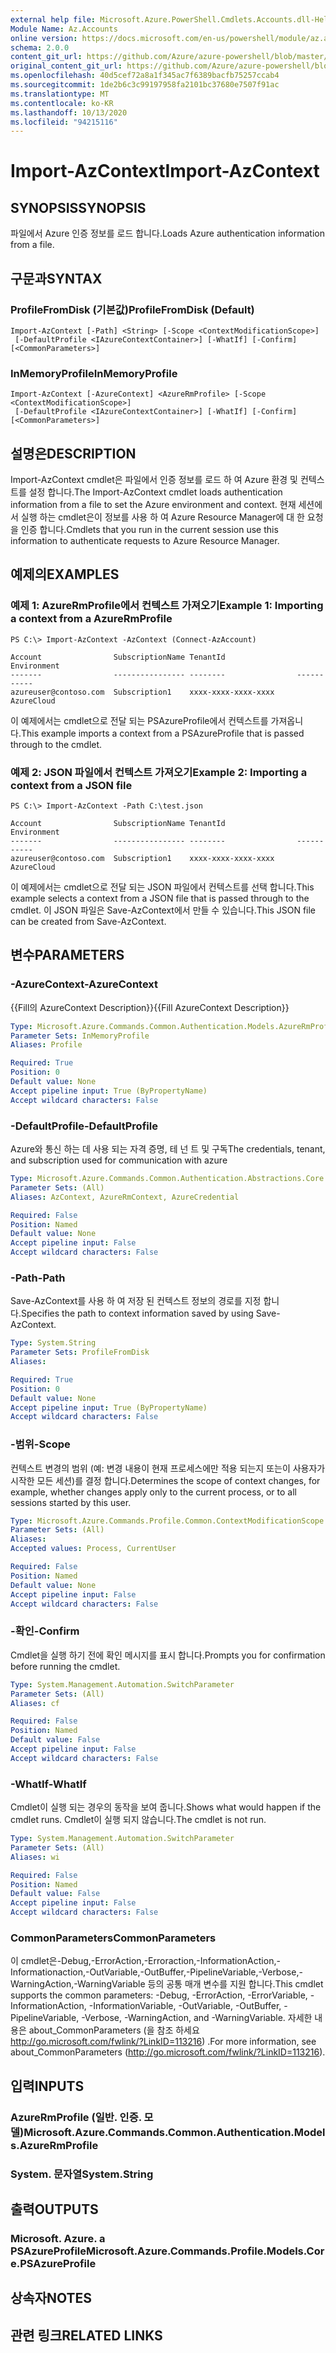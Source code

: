 ```yaml
---
external help file: Microsoft.Azure.PowerShell.Cmdlets.Accounts.dll-Help.xml
Module Name: Az.Accounts
online version: https://docs.microsoft.com/en-us/powershell/module/az.accounts/import-azcontext
schema: 2.0.0
content_git_url: https://github.com/Azure/azure-powershell/blob/master/src/Accounts/Accounts/help/Import-AzContext.md
original_content_git_url: https://github.com/Azure/azure-powershell/blob/master/src/Accounts/Accounts/help/Import-AzContext.md
ms.openlocfilehash: 40d5cef72a8a1f345ac7f6389bacfb75257ccab4
ms.sourcegitcommit: 1de2b6c3c99197958fa2101bc37680e7507f91ac
ms.translationtype: MT
ms.contentlocale: ko-KR
ms.lasthandoff: 10/13/2020
ms.locfileid: "94215116"
---
```

# <span data-ttu-id="d35c1-101">Import-AzContext</span><span class="sxs-lookup"><span data-stu-id="d35c1-101">Import-AzContext</span></span>

## <span data-ttu-id="d35c1-102">SYNOPSIS</span><span class="sxs-lookup"><span data-stu-id="d35c1-102">SYNOPSIS</span></span>
<span data-ttu-id="d35c1-103">파일에서 Azure 인증 정보를 로드 합니다.</span><span class="sxs-lookup"><span data-stu-id="d35c1-103">Loads Azure authentication information from a file.</span></span>

## <span data-ttu-id="d35c1-104">구문과</span><span class="sxs-lookup"><span data-stu-id="d35c1-104">SYNTAX</span></span>

### <span data-ttu-id="d35c1-105">ProfileFromDisk (기본값)</span><span class="sxs-lookup"><span data-stu-id="d35c1-105">ProfileFromDisk (Default)</span></span>
```
Import-AzContext [-Path] <String> [-Scope <ContextModificationScope>]
 [-DefaultProfile <IAzureContextContainer>] [-WhatIf] [-Confirm] [<CommonParameters>]
```

### <span data-ttu-id="d35c1-106">InMemoryProfile</span><span class="sxs-lookup"><span data-stu-id="d35c1-106">InMemoryProfile</span></span>
```
Import-AzContext [-AzureContext] <AzureRmProfile> [-Scope <ContextModificationScope>]
 [-DefaultProfile <IAzureContextContainer>] [-WhatIf] [-Confirm] [<CommonParameters>]
```

## <span data-ttu-id="d35c1-107">설명은</span><span class="sxs-lookup"><span data-stu-id="d35c1-107">DESCRIPTION</span></span>
<span data-ttu-id="d35c1-108">Import-AzContext cmdlet은 파일에서 인증 정보를 로드 하 여 Azure 환경 및 컨텍스트를 설정 합니다.</span><span class="sxs-lookup"><span data-stu-id="d35c1-108">The Import-AzContext cmdlet loads authentication information from a file to set the Azure environment and context.</span></span>
<span data-ttu-id="d35c1-109">현재 세션에서 실행 하는 cmdlet은이 정보를 사용 하 여 Azure Resource Manager에 대 한 요청을 인증 합니다.</span><span class="sxs-lookup"><span data-stu-id="d35c1-109">Cmdlets that you run in the current session use this information to authenticate requests to Azure Resource Manager.</span></span>

## <span data-ttu-id="d35c1-110">예제의</span><span class="sxs-lookup"><span data-stu-id="d35c1-110">EXAMPLES</span></span>

### <span data-ttu-id="d35c1-111">예제 1: AzureRmProfile에서 컨텍스트 가져오기</span><span class="sxs-lookup"><span data-stu-id="d35c1-111">Example 1: Importing a context from a AzureRmProfile</span></span>
```
PS C:\> Import-AzContext -AzContext (Connect-AzAccount)

Account                SubscriptionName TenantId                Environment
-------                ---------------- --------                -----------
azureuser@contoso.com  Subscription1    xxxx-xxxx-xxxx-xxxx     AzureCloud
```

<span data-ttu-id="d35c1-112">이 예제에서는 cmdlet으로 전달 되는 PSAzureProfile에서 컨텍스트를 가져옵니다.</span><span class="sxs-lookup"><span data-stu-id="d35c1-112">This example imports a context from a PSAzureProfile that is passed through to the cmdlet.</span></span>

### <span data-ttu-id="d35c1-113">예제 2: JSON 파일에서 컨텍스트 가져오기</span><span class="sxs-lookup"><span data-stu-id="d35c1-113">Example 2: Importing a context from a JSON file</span></span>
```
PS C:\> Import-AzContext -Path C:\test.json

Account                SubscriptionName TenantId                Environment
-------                ---------------- --------                -----------
azureuser@contoso.com  Subscription1    xxxx-xxxx-xxxx-xxxx     AzureCloud
```

<span data-ttu-id="d35c1-114">이 예제에서는 cmdlet으로 전달 되는 JSON 파일에서 컨텍스트를 선택 합니다.</span><span class="sxs-lookup"><span data-stu-id="d35c1-114">This example selects a context from a JSON file that is passed through to the cmdlet.</span></span> <span data-ttu-id="d35c1-115">이 JSON 파일은 Save-AzContext에서 만들 수 있습니다.</span><span class="sxs-lookup"><span data-stu-id="d35c1-115">This JSON file can be created from Save-AzContext.</span></span>

## <span data-ttu-id="d35c1-116">변수</span><span class="sxs-lookup"><span data-stu-id="d35c1-116">PARAMETERS</span></span>

### <span data-ttu-id="d35c1-117">-AzureContext</span><span class="sxs-lookup"><span data-stu-id="d35c1-117">-AzureContext</span></span>
<span data-ttu-id="d35c1-118">{{Fill의 AzureContext Description}}</span><span class="sxs-lookup"><span data-stu-id="d35c1-118">{{Fill AzureContext Description}}</span></span>

```yaml
Type: Microsoft.Azure.Commands.Common.Authentication.Models.AzureRmProfile
Parameter Sets: InMemoryProfile
Aliases: Profile

Required: True
Position: 0
Default value: None
Accept pipeline input: True (ByPropertyName)
Accept wildcard characters: False
```

### <span data-ttu-id="d35c1-119">-DefaultProfile</span><span class="sxs-lookup"><span data-stu-id="d35c1-119">-DefaultProfile</span></span>
<span data-ttu-id="d35c1-120">Azure와 통신 하는 데 사용 되는 자격 증명, 테 넌 트 및 구독</span><span class="sxs-lookup"><span data-stu-id="d35c1-120">The credentials, tenant, and subscription used for communication with azure</span></span>

```yaml
Type: Microsoft.Azure.Commands.Common.Authentication.Abstractions.Core.IAzureContextContainer
Parameter Sets: (All)
Aliases: AzContext, AzureRmContext, AzureCredential

Required: False
Position: Named
Default value: None
Accept pipeline input: False
Accept wildcard characters: False
```

### <span data-ttu-id="d35c1-121">-Path</span><span class="sxs-lookup"><span data-stu-id="d35c1-121">-Path</span></span>
<span data-ttu-id="d35c1-122">Save-AzContext를 사용 하 여 저장 된 컨텍스트 정보의 경로를 지정 합니다.</span><span class="sxs-lookup"><span data-stu-id="d35c1-122">Specifies the path to context information saved by using Save-AzContext.</span></span>

```yaml
Type: System.String
Parameter Sets: ProfileFromDisk
Aliases:

Required: True
Position: 0
Default value: None
Accept pipeline input: True (ByPropertyName)
Accept wildcard characters: False
```

### <span data-ttu-id="d35c1-123">-범위</span><span class="sxs-lookup"><span data-stu-id="d35c1-123">-Scope</span></span>
<span data-ttu-id="d35c1-124">컨텍스트 변경의 범위 (예: 변경 내용이 현재 프로세스에만 적용 되는지 또는이 사용자가 시작한 모든 세션)를 결정 합니다.</span><span class="sxs-lookup"><span data-stu-id="d35c1-124">Determines the scope of context changes, for example, whether changes apply only to the current process, or to all sessions started by this user.</span></span>

```yaml
Type: Microsoft.Azure.Commands.Profile.Common.ContextModificationScope
Parameter Sets: (All)
Aliases:
Accepted values: Process, CurrentUser

Required: False
Position: Named
Default value: None
Accept pipeline input: False
Accept wildcard characters: False
```

### <span data-ttu-id="d35c1-125">-확인</span><span class="sxs-lookup"><span data-stu-id="d35c1-125">-Confirm</span></span>
<span data-ttu-id="d35c1-126">Cmdlet을 실행 하기 전에 확인 메시지를 표시 합니다.</span><span class="sxs-lookup"><span data-stu-id="d35c1-126">Prompts you for confirmation before running the cmdlet.</span></span>

```yaml
Type: System.Management.Automation.SwitchParameter
Parameter Sets: (All)
Aliases: cf

Required: False
Position: Named
Default value: False
Accept pipeline input: False
Accept wildcard characters: False
```

### <span data-ttu-id="d35c1-127">-WhatIf</span><span class="sxs-lookup"><span data-stu-id="d35c1-127">-WhatIf</span></span>
<span data-ttu-id="d35c1-128">Cmdlet이 실행 되는 경우의 동작을 보여 줍니다.</span><span class="sxs-lookup"><span data-stu-id="d35c1-128">Shows what would happen if the cmdlet runs.</span></span> <span data-ttu-id="d35c1-129">Cmdlet이 실행 되지 않습니다.</span><span class="sxs-lookup"><span data-stu-id="d35c1-129">The cmdlet is not run.</span></span>

```yaml
Type: System.Management.Automation.SwitchParameter
Parameter Sets: (All)
Aliases: wi

Required: False
Position: Named
Default value: False
Accept pipeline input: False
Accept wildcard characters: False
```

### <span data-ttu-id="d35c1-130">CommonParameters</span><span class="sxs-lookup"><span data-stu-id="d35c1-130">CommonParameters</span></span>
<span data-ttu-id="d35c1-131">이 cmdlet은-Debug,-ErrorAction,-Erroraction,-InformationAction,-Informationaction,-OutVariable,-OutBuffer,-PipelineVariable,-Verbose,-WarningAction,-WarningVariable 등의 공통 매개 변수를 지원 합니다.</span><span class="sxs-lookup"><span data-stu-id="d35c1-131">This cmdlet supports the common parameters: -Debug, -ErrorAction, -ErrorVariable, -InformationAction, -InformationVariable, -OutVariable, -OutBuffer, -PipelineVariable, -Verbose, -WarningAction, and -WarningVariable.</span></span> <span data-ttu-id="d35c1-132">자세한 내용은 about_CommonParameters (을 참조 하세요 http://go.microsoft.com/fwlink/?LinkID=113216) .</span><span class="sxs-lookup"><span data-stu-id="d35c1-132">For more information, see about_CommonParameters (http://go.microsoft.com/fwlink/?LinkID=113216).</span></span>

## <span data-ttu-id="d35c1-133">입력</span><span class="sxs-lookup"><span data-stu-id="d35c1-133">INPUTS</span></span>

### <span data-ttu-id="d35c1-134">AzureRmProfile (일반. 인증. 모델)</span><span class="sxs-lookup"><span data-stu-id="d35c1-134">Microsoft.Azure.Commands.Common.Authentication.Models.AzureRmProfile</span></span>

### <span data-ttu-id="d35c1-135">System. 문자열</span><span class="sxs-lookup"><span data-stu-id="d35c1-135">System.String</span></span>

## <span data-ttu-id="d35c1-136">출력</span><span class="sxs-lookup"><span data-stu-id="d35c1-136">OUTPUTS</span></span>

### <span data-ttu-id="d35c1-137">Microsoft. Azure. a PSAzureProfile</span><span class="sxs-lookup"><span data-stu-id="d35c1-137">Microsoft.Azure.Commands.Profile.Models.Core.PSAzureProfile</span></span>

## <span data-ttu-id="d35c1-138">상속자</span><span class="sxs-lookup"><span data-stu-id="d35c1-138">NOTES</span></span>

## <span data-ttu-id="d35c1-139">관련 링크</span><span class="sxs-lookup"><span data-stu-id="d35c1-139">RELATED LINKS</span></span>
